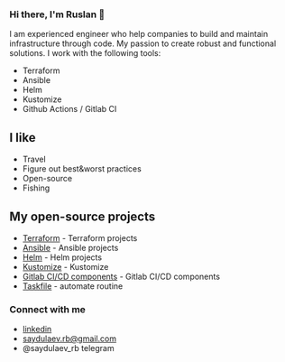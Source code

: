 ### Hi there, I'm Ruslan 👋

I am experienced engineer who help companies to build and maintain infrastructure through code. My passion to create robust and functional solutions. I work with the following tools:
- Terraform
- Ansible
- Helm
- Kustomize
- Github Actions / Gitlab CI

## I like

- Travel
- Figure out best&worst practices
- Open-source
- Fishing 

## My open-source projects

- [Terraform](terraform.md) - Terraform projects
- [Ansible](ansible.md) - Ansible projects
- [Helm](helm.md) - Helm projects
- [Kustomize](kustomize.md) - Kustomize
- [Gitlab CI/CD components](https://github.com/saydulaev/gitlab-ci-components/blob/main/README.md) - Gitlab CI/CD components
- [Taskfile](https://github.com/saydulaev/taskfile/blob/main/README.md) - automate routine

### Connect with me
- [linkedin](https://www.linkedin.com/in/ruslan-saydulaev-998b8b5a/)
- saydulaev.rb@gmail.com
- @saydulaev_rb telegram